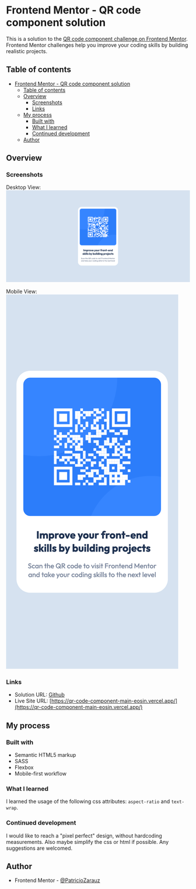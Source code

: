 # Frontend Mentor - QR code component solution

This is a solution to the [QR code component challenge on Frontend Mentor](https://www.frontendmentor.io/challenges/qr-code-component-iux_sIO_H). Frontend Mentor challenges help you improve your coding skills by building realistic projects. 

## Table of contents

- [Frontend Mentor - QR code component solution](#frontend-mentor---qr-code-component-solution)
  - [Table of contents](#table-of-contents)
  - [Overview](#overview)
    - [Screenshots](#screenshots)
    - [Links](#links)
  - [My process](#my-process)
    - [Built with](#built-with)
    - [What I learned](#what-i-learned)
    - [Continued development](#continued-development)
  - [Author](#author)


## Overview

### Screenshots

Desktop View:
![desktop-screenshot](./images/desktop-screen.png)

Mobile View:
![mobile-screenshot](./images/mobile-screen.png)

### Links

- Solution URL: [Github](https://github.com/PatricioZarauz/qr-code-component-main)
- Live Site URL: [https://qr-code-component-main-eosin.vercel.app/](https://qr-code-component-main-eosin.vercel.app/)

## My process

### Built with

- Semantic HTML5 markup
- SASS
- Flexbox
- Mobile-first workflow

### What I learned

I learned the usage of the following css attributes: `aspect-ratio` and `text-wrap`.

### Continued development

I would like to reach a "pixel perfect" design, without hardcoding measurements. Also maybe simplify the css or html if possible. Any suggestions are welcomed.


## Author

- Frontend Mentor - [@PatricioZarauz](https://www.frontendmentor.io/profile/PatricioZarauz)
